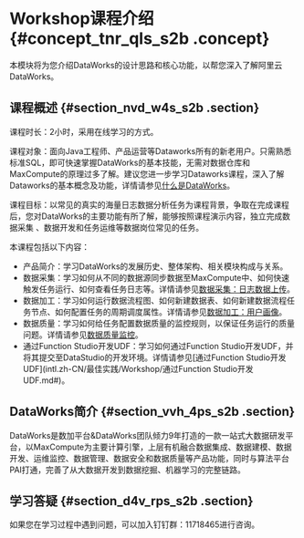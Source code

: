# Workshop课程介绍 {#concept_tnr_qls_s2b .concept}

本模块将为您介绍DataWorks的设计思路和核心功能，以帮您深入了解阿里云DataWorks。

## 课程概述 {#section_nvd_w4s_s2b .section}

课程时长：2小时，采用在线学习的方式。

课程对象：面向Java工程师、产品运营等Dataworks所有的新老用户。只需熟悉标准SQL，即可快速掌握DataWorks的基本技能，无需对数据仓库和 MaxCompute的原理过多了解。建议您进一步学习Dataworks课程，深入了解Dataworks的基本概念及功能，详情请参见[什么是DataWorks](../../../../intl.zh-CN/产品简介/什么是DataWorks.md#)。

课程目标：以常见的真实的海量日志数据分析任务为课程背景，争取在完成课程后，您对DataWorks的主要功能有所了解，能够按照课程演示内容，独立完成数据采集 、数据开发和任务运维等数据岗位常见的任务。

本课程包括以下内容：

-   产品简介：学习DataWorks的发展历史、整体架构、相关模块构成与关系。
-   数据采集：学习如何从不同的数据源同步数据至MaxCompute中、如何快速触发任务运行、如何查看任务日志等。详情请参见[数据采集：日志数据上传](intl.zh-CN/最佳实践/Workshop/数据采集：日志数据上传.md#)。
-   数据加工：学习如何运行数据流程图、如何新建数据表、如何新建数据流程任务节点、如何配置任务的周期调度属性。详情请参见[数据加工：用户画像](intl.zh-CN/最佳实践/Workshop/数据加工：用户画像.md#)。
-   数据质量：学习如何给任务配置数据质量的监控规则，以保证任务运行的质量问题。详情请参见[数据质量监控](intl.zh-CN/最佳实践/Workshop/数据质量监控.md#)。
-   通过Function Studio开发UDF：学习如何通过Function Studio开发UDF，并将其提交至DataStudio的开发环境。详情请参见[通过Function Studio开发UDF](intl.zh-CN/最佳实践/Workshop/通过Function Studio开发UDF.md#)。

## DataWorks简介 {#section_vvh_4ps_s2b .section}

DataWorks是数加平台&DataWorks团队倾力9年打造的一款一站式大数据研发平台，以MaxCompute为主要计算引擎，上层有机融合数据集成、数据建模、数据开发、运维监控、数据管理、数据安全和数据质量等产品功能，同时与算法平台PAI打通，完善了从大数据开发到数据挖掘、机器学习的完整链路。

## 学习答疑 {#section_d4v_rps_s2b .section}

如果您在学习过程中遇到问题，可以加入钉钉群：11718465进行咨询。

